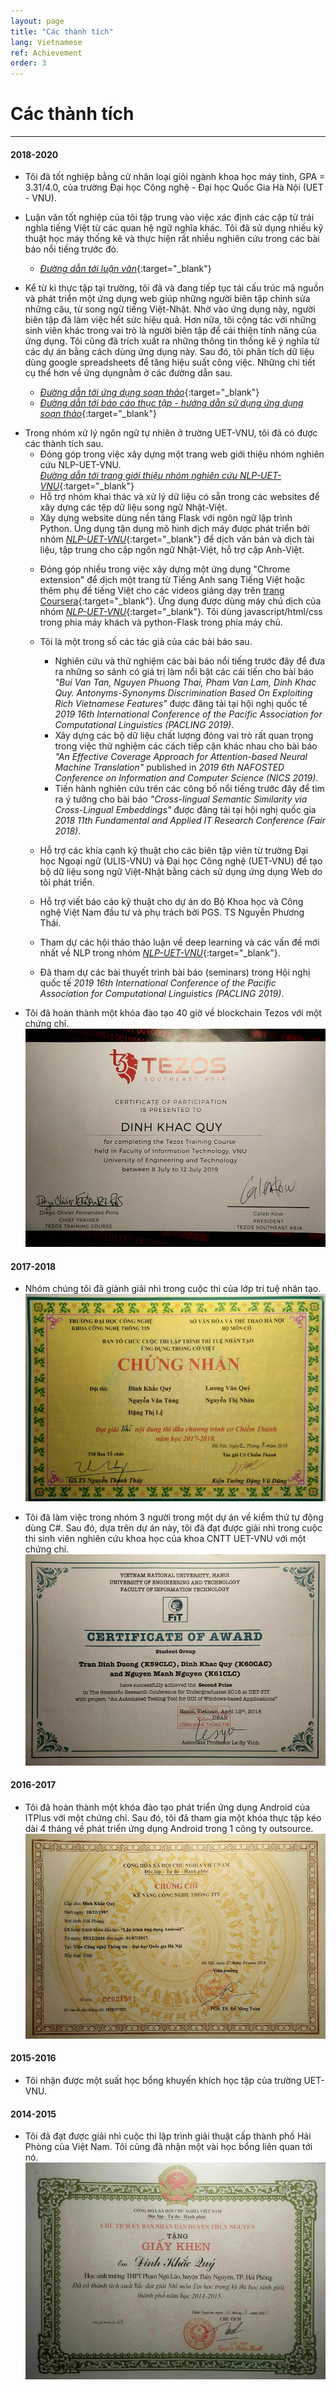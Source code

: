 ```yaml
---
layout: page
title: "Các thành tích"
lang: Vietnamese
ref: Achievement
order: 3
---
```

# Các thành tích
---

#### 2018-2020
* Tôi đã tốt nghiệp bằng cử nhân loại giỏi ngành khoa học máy tính, GPA = 3.31/4.0, của trường Đại học Công nghệ - Đại học Quốc Gia Hà Nội (UET - VNU).
* Luận văn tốt nghiệp của tôi tập trung vào việc xác định các cặp từ trái nghĩa tiếng Việt từ các quan hệ ngữ nghĩa khác. Tôi đã sử dụng nhiều kỹ thuật học máy thống kê và thực hiện rất nhiều nghiên cứu trong các bài báo nổi tiếng trước đó.
    * [*Đường dẫn tới luận văn*](https://drive.google.com/file/d/1PT8kAXZ1uPSEA3Tmh38V5i0E-Z30ZfW8/view?usp=sharing){:target="_blank"} 

* Kể từ kì thực tập tại trường, tôi đã và đang tiếp tục tái cấu trúc mã nguồn và phát triển một ứng dụng web giúp những người biên tập chỉnh sửa những câu, từ song ngữ tiếng Việt-Nhật. Nhờ vào ứng dụng này, người biên tập đã làm việc hết sức hiệu quả. Hơn nữa, tôi cộng tác với những sinh viên khác trong vai trò là người biên tập để cải thiện tính năng của ứng dụng. Tôi cũng đã trích xuất ra những thông tin thống kê ý nghĩa từ các dự án bằng cách dùng ứng dụng này. Sau đó, tôi phân tích dữ liệu dùng google spreadsheets để  tăng hiệu suất công việc. Những chi tiết cụ thể hơn về ứng dụngnằm ở các đường dẫn sau.
    * [*Đường dẫn tới ứng dụng soạn thảo*](http://ngulieu.dichmay.vn:8888/){:target="_blank"} 
    * [*Đường dẫn tới báo cáo thục tập - hướng dẫn sử dụng ứng dụng soạn thảo*](https://drive.google.com/file/d/1Y7XfaogJ1cKG2XfF1Vd-J0flC6VfjQtS/view?usp=sharing){:target="_blank"}

<!-- * Tôi đang tham gia một lớp học Big Data. -->
* Trong nhóm xử lý ngôn ngữ tự nhiên ở trường UET-VNU, tôi đã có được các thành tích sau.
    * Đóng góp trong việc xây dựng một trang web giới thiệu nhóm nghiên cứu NLP-UET-VNU.  
      [*Đường dẫn tới trang giới thiệu nhóm nghiên cứu NLP-UET-VNU*](https://uetnlp.github.io/){:target="_blank"}
    * Hỗ trợ nhóm khai thác và xử lý dữ liệu có sẵn trong các websites để xây dựng các tệp dữ liệu song ngữ Nhật-Việt.
    * Xây dựng website dùng nền tảng Flask với ngôn ngữ lập trình Python. Úng dụng tận dụng mô hình dịch máy được phát triển bởi nhóm [*NLP-UET-VNU*](https://uetnlp.github.io/en/Introduction/){:target="_blank"} để dịch văn bản và dịch tài liệu, tập trung cho cặp ngôn ngữ Nhật-Việt, hỗ trợ cặp Anh-Việt.
    <!-- [Link app](https://nmtuet.ddnsfree.com/login_interface/){:target="_blank"} -->
    <!-- [Link report - guidances of the app](https://nmtuet.ddnsfree.com/login_interface/){:target="_blank"} -->
    * Đóng góp nhiều trong việc xây dựng một ứng dụng "Chrome extension" để dịch một trang từ Tiếng Anh sang Tiếng Việt hoặc thêm phụ đề tiếng Việt cho các videos giảng dạy trên [trang Coursera](https://www.coursera.org/){:target="_blank"}. Ứng dụng được dùng máy chủ dịch của nhóm [*NLP-UET-VNU*](https://uetnlp.github.io/en/Introduction/){:target="_blank"}. Tôi dùng javascript/html/css trong phia máy khách và python-Flask trong phía máy chủ.
    * Tôi là một trong số các tác giả của các bài báo sau.
        * Nghiên cứu và thử nghiệm các bài báo nổi tiếng trước đây để đưa ra những so sánh có giá trị làm nổi bật các cải tiến cho bài báo *"Bui Van Tan, Nguyen Phuong Thai, Pham Van Lam, Dinh Khac Quy. Antonyms-Synonyms Discrimination Based On Exploiting Rich Vietnamese Features"* được đăng tải tại hội nghị quốc tế *2019 16th International Conference of the Pacific Association for Computational Linguistics (PACLING 2019)*. 
        * Xây dựng các bộ dữ liệu chất lượng đóng vai trò rất quan trọng trong việc thử nghiệm các cách tiếp cận khác nhau cho bài báo *"An Effective Coverage Approach for Attention-based Neural Machine Translation"* published in *2019 6th NAFOSTED Conference on Information and Computer Science (NICS 2019)*. 
        * Tiến hành nghiên cứu trên các công bố nổi tiếng trước đây để tìm ra ý tưởng cho bài báo *"Cross-lingual Semantic Similarity via Cross-Lingual Embeddings"* được đăng tải tại hội nghị quốc gia *2018 11th Fundamental and Applied IT Research Conference (Fair 2018)*.

    * Hỗ trợ các khía cạnh kỹ thuật cho các biên tập viên từ trường Đại học Ngoại ngữ (ULIS-VNU) và Đại học Công nghệ (UET-VNU) để tạo bộ dữ liệu song ngữ Việt-Nhật bằng cách sử dụng ứng dụng Web do tôi phát triển.
    * Hỗ trợ viết báo cáo kỹ thuật cho dự án do Bộ Khoa học và Công nghệ Việt Nam đầu tư và phụ trách bởi PGS. TS Nguyễn Phương Thái.
    * Tham dự các hội thảo thảo luận về deep learning và các vấn đề mới nhất về NLP trong nhóm [*NLP-UET-VNU*](https://uetnlp.github.io/en/Introduction/){:target="_blank"}.
    * Đã tham dự các bài thuyết trình bài báo (seminars) trong Hội nghị quốc tế *2019 16th International Conference of the Pacific Association for Computational Linguistics (PACLING 2019)*.
* Tôi đã hoàn thành một khóa đào tạo 40 giờ về blockchain Tezos với một chứng chỉ.
![](/Certificates/Tezos.jpg "Chứng chỉ blockchain Tezos.")

#### 2017-2018
* Nhóm chúng tôi đã giành giải nhì trong cuộc thi của lớp trí tuệ nhân tạo.
![](/Certificates/AI.jpg "Chứng nhận giải nhì trong cuộc thi của lớp Trí tuệ nhân tạo.")

* Tôi đã làm việc trong nhóm 3 người trong một dự án về kiểm thử tự động dùng C#. Sau đó, dựa trên dự án này, tôi đã đạt được giải nhì trong cuộc thi sinh viên nghiên cứu khoa học của khoa CNTT UET-VNU với một chứng chỉ.
![](/Certificates/Csharp.jpg "Chứng chỉ trong cuộc thi sinh viên nghiên cứu khoa học của khoa CNTT UET-VNU.")

#### 2016-2017
* Tôi đã hoàn thành một khóa đào tạo phát triển ứng dụng Android của ITPlus với một chứng chỉ. Sau đó, tôi đã tham gia một khóa thực tập kéo dài 4 tháng về phát triển ứng dụng Android trong 1 công ty outsource.
![](/Certificates/android.jpg "Chứng chỉ khóa học phát triển ứng dụng Android của ITPlus.")

#### 2015-2016
* Tôi nhận được một suất học bổng khuyến khích học tập của trường UET-VNU.

#### 2014-2015
* Tôi đã đạt được giải nhì cuộc thi lập trình giải thuật cấp thành phố Hải Phòng của Việt Nam. Tôi cũng đã nhận một vài học bổng liên quan tới nó.
![](/Certificates/grade_12.jpg "Chứng chỉ giải thưởng.")